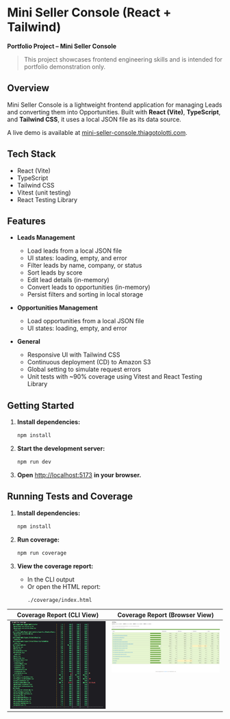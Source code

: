 # Mini Seller Console (React + Tailwind)

**Portfolio Project – Mini Seller Console**

> This project showcases frontend engineering skills and is intended for portfolio demonstration only.

## Overview

Mini Seller Console is a lightweight frontend application for managing Leads and converting them into Opportunities. Built with **React (Vite)**, **TypeScript**, and **Tailwind CSS**, it uses a local JSON file as its data source.

A live demo is available at [mini-seller-console.thiagotolotti.com](https://mini-seller-console.thiagotolotti.com/).

## Tech Stack

- React (Vite)
- TypeScript
- Tailwind CSS
- Vitest (unit testing)
- React Testing Library

## Features

- **Leads Management**

  - Load leads from a local JSON file
  - UI states: loading, empty, and error
  - Filter leads by name, company, or status
  - Sort leads by score
  - Edit lead details (in-memory)
  - Convert leads to opportunities (in-memory)
  - Persist filters and sorting in local storage

- **Opportunities Management**

  - Load opportunities from a local JSON file
  - UI states: loading, empty, and error

- **General**
  - Responsive UI with Tailwind CSS
  - Continuous deployment (CD) to Amazon S3
  - Global setting to simulate request errors
  - Unit tests with ~90% coverage using Vitest and React Testing Library

## Getting Started

1. **Install dependencies:**

   ```bash
   npm install
   ```

2. **Start the development server:**

   ```bash
   npm run dev
   ```

3. **Open** [http://localhost:5173](http://localhost:5173) **in your browser.**

## Running Tests and Coverage

1. **Install dependencies:**

   ```bash
   npm install
   ```

2. **Run coverage:**

   ```bash
   npm run coverage
   ```

3. **View the coverage report:**
   - In the CLI output
   - Or open the HTML report:
     ```bash
     ./coverage/index.html
     ```

<table>
	<thead>
		<th>Coverage Report (CLI View)</th>
		<th>Coverage Report (Browser View)</th>
	</thead>
	<tr>
		<td style="vertical-align:top; text-align:center;">
			<img 
				src="./docs/coverage-cli.png" 
				alt="Coverage report in the CLI" 
			/>
		</td>
		<td style="vertical-align:top; text-align:center;">
			<img 
				src="./docs/coverage-browser.png" 
				alt="Coverage report in the browser" 
			/>
		</td>
	</tr>
</table>
